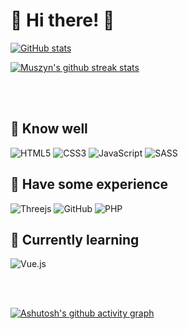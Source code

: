 #  **🍥 Hi there! 🍥**

[![GitHub stats](https://github-readme-stats.vercel.app/api?username=MuszynHub&show_icons=true&theme=radical&hide_border=true)](https://github.com/MuszynHub/github-readme-stats)

<p align="center">

<a href="https://github.com/MuszynHub"><img src="https://github-readme-streak-stats.herokuapp.com/?user=MuszynHub&theme=radical&show_icons=true&hide_border=true" alt="Muszyn's github streak stats"></a>

</p>

<br></br>

## 🎀 Know well
![HTML5](https://img.shields.io/badge/html5-%23E34F26.svg?style=for-the-badge&logo=html5&logoColor=white)
![CSS3](https://img.shields.io/badge/css3-%231572B6.svg?style=for-the-badge&logo=css3&logoColor=white)
![JavaScript](https://img.shields.io/badge/javascript-%23323330.svg?style=for-the-badge&logo=javascript&logoColor=%23F7DF1E)
![SASS](https://img.shields.io/badge/SASS-hotpink.svg?style=for-the-badge&logo=SASS&logoColor=white)

## 🧸 Have some experience
![Threejs](https://img.shields.io/badge/threejs-black?style=for-the-badge&logo=three.js&logoColor=white)
![GitHub](https://img.shields.io/badge/github-%23121011.svg?style=for-the-badge&logo=github&logoColor=white)
![PHP](https://img.shields.io/badge/php-%23777BB4.svg?style=for-the-badge&logo=php&logoColor=white)

## 🧠 Currently learning
![Vue.js](https://img.shields.io/badge/vuejs-%2335495e.svg?style=for-the-badge&logo=vuedotjs&logoColor=%234FC08D)

<br></br>

[![Ashutosh's github activity graph](https://activity-graph.herokuapp.com/graph?username=MuszynHub&theme=redical&hide_border=true)](https://github.com/MuszynHub/github-readme-activity-graph)




<!--
**MuszynHub/MuszynHub** is a ✨ _special_ ✨ repository because its `README.md` (this file) appears on your GitHub profile.

Here are some ideas to get you started:

- 🔭 I’m currently working on ...
- 🌱 I’m currently learning ...
- 👯 I’m looking to collaborate on ...
- 🤔 I’m looking for help with ...
- 💬 Ask me about ...
- 📫 How to reach me: ...
- 😄 Pronouns: ...
- ⚡ Fun fact: ...
-->
